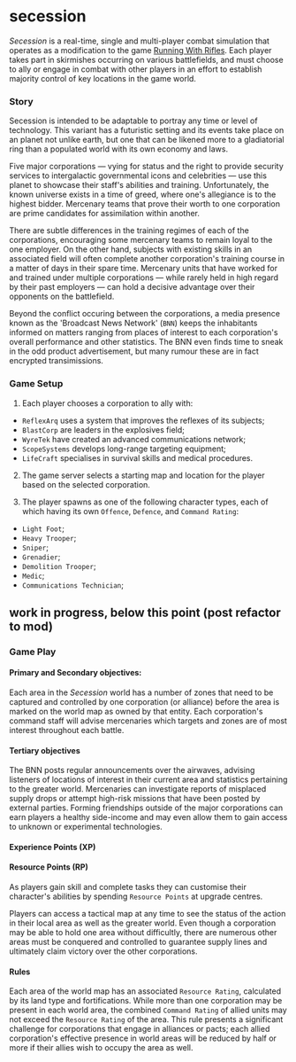 # secession

*Secession* is a real-time, single and multi-player combat simulation that operates as a modification to the game [Running With Rifles](http://www.runningwithrifles.com). Each player takes part in skirmishes occurring on various battlefields, and must choose to ally or engage in combat with other players in an effort to establish majority control of key locations in the game world.

### Story
Secession is intended to be adaptable to portray any time or level of technology. This variant has a futuristic setting and its events take place on an planet not unlike earth, but one that can be likened more to a gladiatorial ring than a populated world with its own economy and laws.

Five major corporations &mdash; vying for status and the right to provide security services to intergalactic governmental icons and celebrities &mdash; use this planet to showcase their staff's abilities and training. Unfortunately, the known universe exists in a time of greed, where one's allegiance is to the highest bidder. Mercenary teams that prove their worth to one corporation are prime candidates for assimilation within another.

There are subtle differences in the training regimes of each of the corporations, encouraging some mercenary teams to remain loyal to the one employer. On the other hand, subjects with existing skills in an associated field will often complete another corporation's training course in a matter of days in their spare time. Mercenary units that have worked for and trained under multiple corporations &mdash; while rarely held in high regard by their past employers &mdash; can hold a decisive advantage over their opponents on the battlefield.

Beyond the conflict occuring between the corporations, a media presence known as the 'Broadcast News Network' (`BNN`) keeps the inhabitants informed on matters ranging from places of interest to each corporation's overall performance and other statistics. The BNN even finds time to sneak in the odd product advertisement, but many rumour these are in fact encrypted transimissions.

### Game Setup
1. Each player chooses a corporation to ally with:
  * `ReflexArq` uses a system that improves the reflexes of its subjects;
  * `BlastCorp` are leaders in the explosives field;
  * `WyreTek` have created an advanced communications network;
  * `ScopeSystems` develops long-range targeting equipment;
  * `LifeCraft` specialises in survival skills and medical procedures.

2. The game server selects a starting map and location for the player based on the selected corporation. 

3. The player spawns as one of the following character types, each of which having its own `Offence`, `Defence`, and `Command Rating`:
  * `Light Foot`;
  * `Heavy Trooper`;
  * `Sniper`;
  * `Grenadier`;
  * `Demolition Trooper`;
  * `Medic`;
  * `Communications Technician`;


## work in progress, below this point (post refactor to mod)
### Game Play
#### Primary and Secondary objectives:
Each area in the *Secession* world has a number of zones that need to be captured and controlled by one corporation (or alliance) before the area is marked on the world map as owned by that entity. Each corporation's command staff will advise mercenaries which targets and zones are of most interest throughout each battle. 

#### Tertiary objectives
The BNN posts regular announcements over the airwaves, advising listeners of locations of interest in their current area and statistics pertaining to the greater world. Mercenaries can investigate reports of misplaced supply drops or attempt high-risk missions that have been posted by external parties. Forming friendships outside of the major corporations can earn players a healthy side-income and may even allow them to gain access to unknown or experimental technologies.

#### Experience Points (XP)

#### Resource Points (RP)
As players gain skill and complete tasks they can customise their character's abilities by spending `Resource Points` at upgrade centres.

Players can access a tactical map at any time to see the status of the action in their local area as well as the greater world. Even though a corporation may be able to hold one area without difficultly, there are numerous other areas must be conquered and controlled to guarantee supply lines and ultimately claim victory over the other corporations.

#### Rules
Each area of the world map has an associated `Resource Rating`, calculated by its land type and fortifications. While more than one corporation may be present in each world area, the combined `Command Rating` of allied units may not exceed the `Resource Rating` of the area. This rule presents a significant challenge for corporations that engage in alliances or pacts; each allied corporation's effective presence in world areas will be reduced by half or more if their allies wish to occupy the area as well.